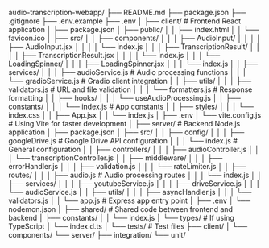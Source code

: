 audio-transcription-webapp/
├── README.md
├── package.json
├── .gitignore
├── .env.example
├── .env
│
├── client/                   # Frontend React application
│   ├── package.json
│   ├── public/
│   │   ├── index.html
│   │   └── favicon.ico
│   ├── src/
│   │   ├── components/
│   │   │   ├── AudioInput/
│   │   │   │   ├── AudioInput.jsx
│   │   │   │   └── index.js
│   │   │   ├── TranscriptionResult/
│   │   │   │   ├── TranscriptionResult.jsx
│   │   │   │   └── index.js
│   │   │   └── LoadingSpinner/
│   │   │       ├── LoadingSpinner.jsx
│   │   │       └── index.js
│   │   ├── services/
│   │   │   ├── audioService.js    # Audio processing functions
│   │   │   └── gradioService.js   # Gradio client integration
│   │   ├── utils/
│   │   │   ├── validators.js      # URL and file validation
│   │   │   └── formatters.js      # Response formatting
│   │   ├── hooks/
│   │   │   └── useAudioProcessing.js
│   │   ├── constants/
│   │   │   └── index.js           # App constants
│   │   ├── styles/
│   │   │   └── index.css
│   │   ├── App.jsx
│   │   └── index.js
│   ├── .env
│   └── vite.config.js            # Using Vite for faster development
│
├── server/                  # Backend Node.js application
│   ├── package.json
│   ├── src/
│   │   ├── config/
│   │   │   ├── googleDrive.js    # Google Drive API configuration
│   │   │   └── index.js          # General configuration
│   │   ├── controllers/
│   │   │   ├── audioController.js
│   │   │   └── transcriptionController.js
│   │   ├── middleware/
│   │   │   ├── errorHandler.js
│   │   │   ├── validation.js
│   │   │   └── rateLimiter.js
│   │   ├── routes/
│   │   │   ├── audio.js          # Audio processing routes
│   │   │   └── index.js
│   │   ├── services/
│   │   │   ├── youtubeService.js
│   │   │   ├── driveService.js
│   │   │   └── audioService.js
│   │   ├── utils/
│   │   │   ├── asyncHandler.js
│   │   │   └── validators.js
│   │   └── app.js                # Express app entry point
│   ├── .env
│   └── nodemon.json
│
├── shared/                  # Shared code between frontend and backend
│   ├── constants/
│   │   └── index.js
│   └── types/              # If using TypeScript
│       └── index.d.ts
│
└── tests/                  # Test files
    ├── client/
    │   └── components/
    └── server/
        ├── integration/
        └── unit/